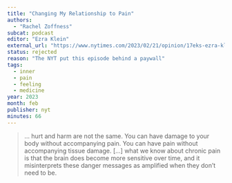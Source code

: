 ```yaml
---
title: "Changing My Relationship to Pain"
authors:
  - "Rachel Zoffness"
subcat: podcast
editor: "Ezra Klein"
external_url: "https://www.nytimes.com/2023/02/21/opinion/17eks-ezra-klein-podcast-rachel-zoffness.html"
status: rejected
reason: "The NYT put this episode behind a paywall"
tags:
  - inner
  - pain
  - feeling
  - medicine
year: 2023
month: feb
publisher: nyt
minutes: 66
---
```


> … hurt and harm are not the same. You can have damage to your body without accompanying pain. You can have pain without accompanying tissue damage. [...] what we know about chronic pain is that the brain does become more sensitive over time, and it misinterprets these danger messages as amplified when they don’t need to be.
